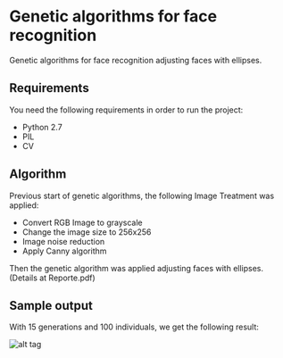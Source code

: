 # Genetic algorithms for face recognition

Genetic algorithms for face recognition adjusting faces with ellipses. 

## Requirements
You need the following requirements in order to run the project:
- Python 2.7
- PIL
- CV

## Algorithm

Previous start of genetic algorithms, the following Image Treatment was applied:
* Convert RGB Image to grayscale
* Change the image size to 256x256 
* Image noise reduction
* Apply Canny algorithm 

Then the genetic algorithm was applied adjusting faces with ellipses. (Details at Reporte.pdf)


## Sample output

With 15 generations and 100 individuals, we get the following result:

![alt tag](https://github.com/cgcastro/Genetic-algorithms-for-face-recognition/blob/master/face.PNG)